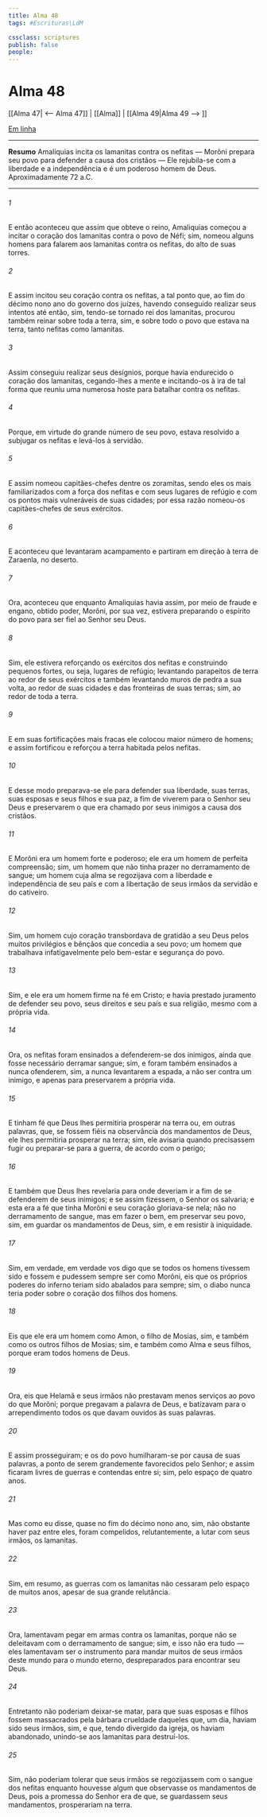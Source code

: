 ```yaml
---
title: Alma 48
tags: #Escrituras\LdM

cssclass: scriptures
publish: false
people:
---
```


# Alma 48
[[Alma 47| <-- Alma 47]] | [[Alma]] | [[Alma 49|Alma 49 --> ]]

[Em linha](https://churchofjesuschrist.org/study/scriptures/bofm/alma/48?lang=por)

---
__Resumo__
Amaliquias incita os lamanitas contra os nefitas — Morôni prepara seu povo para defender a causa dos cristãos — Ele rejubila-se com a liberdade e a independência e é um poderoso homem de Deus. Aproximadamente 72 a.C.

---
###### 1 
E então aconteceu que assim que obteve o reino, Amaliquias começou a incitar o coração dos lamanitas contra o povo de Néfi; sim, nomeou alguns homens para falarem aos lamanitas contra os nefitas, do alto de suas torres.

###### 2 
E assim incitou seu coração contra os nefitas, a tal ponto que, ao fim do décimo nono ano do governo dos juízes, havendo conseguido realizar seus intentos até então, sim, tendo-se tornado rei dos lamanitas, procurou também reinar sobre toda a terra, sim, e sobre todo o povo que estava na terra, tanto nefitas como lamanitas.

###### 3 
Assim conseguiu realizar seus desígnios, porque havia endurecido o coração dos lamanitas, cegando-lhes a mente e incitando-os à ira de tal forma que reuniu uma numerosa hoste para batalhar contra os nefitas.

###### 4 
Porque, em virtude do grande número de seu povo, estava resolvido a subjugar os nefitas e levá-los à servidão.

###### 5 
E assim nomeou capitães-chefes dentre os zoramitas, sendo eles os mais familiarizados com a força dos nefitas e com seus lugares de refúgio e com os pontos mais vulneráveis de suas cidades; por essa razão nomeou-os capitães-chefes de seus exércitos.

###### 6 
E aconteceu que levantaram acampamento e partiram em direção à terra de Zaraenla, no deserto.

###### 7 
Ora, aconteceu que enquanto Amaliquias havia assim, por meio de fraude e engano, obtido poder, Morôni, por sua vez, estivera preparando o espírito do povo para ser fiel ao Senhor seu Deus.

###### 8 
Sim, ele estivera reforçando os exércitos dos nefitas e construindo pequenos fortes, ou seja, lugares de refúgio; levantando parapeitos de terra ao redor de seus exércitos e também levantando muros de pedra a sua volta, ao redor de suas cidades e das fronteiras de suas terras; sim, ao redor de toda a terra.

###### 9 
E em suas fortificações mais fracas ele colocou maior número de homens; e assim fortificou e reforçou a terra habitada pelos nefitas.

###### 10 
E desse modo preparava-se ele para defender sua liberdade, suas terras, suas esposas e seus filhos e sua paz, a fim de viverem para o Senhor seu Deus e preservarem o que era chamado por seus inimigos a causa dos cristãos.

###### 11 
E Morôni era um homem forte e poderoso; ele era um homem de perfeita compreensão; sim, um homem que não tinha prazer no derramamento de sangue; um homem cuja alma se regozijava com a liberdade e independência de seu país e com a libertação de seus irmãos da servidão e do cativeiro.

###### 12 
Sim, um homem cujo coração transbordava de gratidão a seu Deus pelos muitos privilégios e bênçãos que concedia a seu povo; um homem que trabalhava infatigavelmente pelo bem-estar e segurança do povo.

###### 13 
Sim, e ele era um homem firme na fé em Cristo; e havia prestado juramento de defender seu povo, seus direitos e seu país e sua religião, mesmo com a própria vida.

###### 14 
Ora, os nefitas foram ensinados a defenderem-se dos inimigos, ainda que fosse necessário derramar sangue; sim, e foram também ensinados a nunca ofenderem, sim, a nunca levantarem a espada, a não ser contra um inimigo, e apenas para preservarem a própria vida.

###### 15 
E tinham fé que Deus lhes permitiria prosperar na terra ou, em outras palavras, que, se fossem fiéis na observância dos mandamentos de Deus, ele lhes permitiria prosperar na terra; sim, ele avisaria quando precisassem fugir ou preparar-se para a guerra, de acordo com o perigo;

###### 16 
E também que Deus lhes revelaria para onde deveriam ir a fim de se defenderem de seus inimigos; e se assim fizessem, o Senhor os salvaria; e esta era a fé que tinha Morôni e seu coração gloriava-se nela; não no derramamento de sangue, mas em fazer o bem, em preservar seu povo, sim, em guardar os mandamentos de Deus, sim, e em resistir à iniquidade.

###### 17 
Sim, em verdade, em verdade vos digo que se todos os homens tivessem sido e fossem e pudessem sempre ser como Morôni, eis que os próprios poderes do inferno teriam sido abalados para sempre; sim, o diabo nunca teria poder sobre o coração dos filhos dos homens.

###### 18 
Eis que ele era um homem como Amon, o filho de Mosias, sim, e também como os outros filhos de Mosias; sim, e também como Alma e seus filhos, porque eram todos homens de Deus.

###### 19 
Ora, eis que Helamã e seus irmãos não prestavam menos serviços ao povo do que Morôni; porque pregavam a palavra de Deus, e batizavam para o arrependimento todos os que davam ouvidos às suas palavras.

###### 20 
E assim prosseguiram; e os do povo humilharam-se por causa de suas palavras, a ponto de serem grandemente favorecidos pelo Senhor; e assim ficaram livres de guerras e contendas entre si; sim, pelo espaço de quatro anos.

###### 21 
Mas como eu disse, quase no fim do décimo nono ano, sim, não obstante haver paz entre eles, foram compelidos, relutantemente, a lutar com seus irmãos, os lamanitas.

###### 22 
Sim, em resumo, as guerras com os lamanitas não cessaram pelo espaço de muitos anos, apesar de sua grande relutância.

###### 23 
Ora, lamentavam pegar em armas contra os lamanitas, porque não se deleitavam com o derramamento de sangue; sim, e isso não era tudo — eles lamentavam ser o instrumento para mandar muitos de seus irmãos deste mundo para o mundo eterno, despreparados para encontrar seu Deus.

###### 24 
Entretanto não poderiam deixar-se matar, para que suas esposas e filhos fossem massacrados pela bárbara crueldade daqueles que, um dia, haviam sido seus irmãos, sim, e que, tendo divergido da igreja, os haviam abandonado, unindo-se aos lamanitas para destruí-los.

###### 25 
Sim, não poderiam tolerar que seus irmãos se regozijassem com o sangue dos nefitas enquanto houvesse algum que observasse os mandamentos de Deus, pois a promessa do Senhor era de que, se guardassem seus mandamentos, prosperariam na terra.

